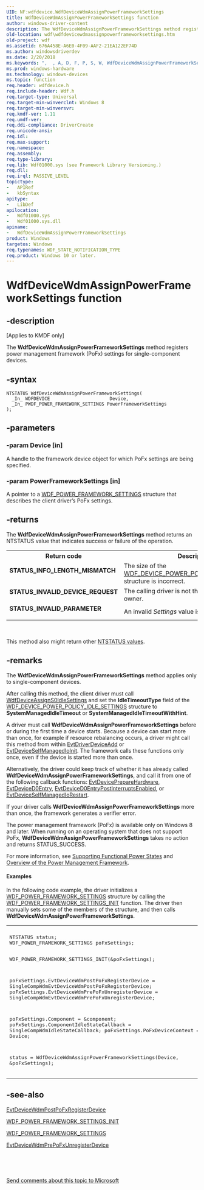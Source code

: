 ```yaml
---
UID: NF:wdfdevice.WdfDeviceWdmAssignPowerFrameworkSettings
title: WdfDeviceWdmAssignPowerFrameworkSettings function
author: windows-driver-content
description: The WdfDeviceWdmAssignPowerFrameworkSettings method registers power management framework (PoFx) settings for single-component devices.
old-location: wdf\wdfdevicewdmassignpowerframeworksettings.htm
old-project: wdf
ms.assetid: 676A458E-A6E0-4F09-AAF2-21EA122EF74D
ms.author: windowsdriverdev
ms.date: 2/20/2018
ms.keywords: ",  , A, D, F, P, S, W, WdfDeviceWdmAssignPowerFrameworkSettings, WdfDeviceWdmAssignPowerFrameworkSettings method, a, c, d, e, f, g, i, k, kmdf.wdfdevicewdmassignpowerframeworksettings, m, n, o, r, s, t, v, w, wdf.wdfdevicewdmassignpowerframeworksettings, wdfdevice/WdfDeviceWdmAssignPowerFrameworkSettings"
ms.prod: windows-hardware
ms.technology: windows-devices
ms.topic: function
req.header: wdfdevice.h
req.include-header: Wdf.h
req.target-type: Universal
req.target-min-winverclnt: Windows 8
req.target-min-winversvr: 
req.kmdf-ver: 1.11
req.umdf-ver: 
req.ddi-compliance: DriverCreate
req.unicode-ansi: 
req.idl: 
req.max-support: 
req.namespace: 
req.assembly: 
req.type-library: 
req.lib: Wdf01000.sys (see Framework Library Versioning.)
req.dll: 
req.irql: PASSIVE_LEVEL
topictype:
-	APIRef
-	kbSyntax
apitype:
-	LibDef
apilocation:
-	Wdf01000.sys
-	Wdf01000.sys.dll
apiname:
-	WdfDeviceWdmAssignPowerFrameworkSettings
product: Windows
targetos: Windows
req.typenames: WDF_STATE_NOTIFICATION_TYPE
req.product: Windows 10 or later.
---
```


# WdfDeviceWdmAssignPowerFrameworkSettings function


## -description


<p class="CCE_Message">[Applies to KMDF only]


   The <b>WdfDeviceWdmAssignPowerFrameworkSettings</b> method registers  power management framework (PoFx) settings for single-component devices.


## -syntax


````
NTSTATUS WdfDeviceWdmAssignPowerFrameworkSettings(
  _In_ WDFDEVICE                      Device,
  _In_ PWDF_POWER_FRAMEWORK_SETTINGS PowerFrameworkSettings
);
````


## -parameters




### -param Device [in]

A handle to the framework device object for which PoFx settings are being specified.


### -param PowerFrameworkSettings [in]

A pointer to a <a href="..\wdfdevice\ns-wdfdevice-_wdf_power_framework_settings.md">WDF_POWER_FRAMEWORK_SETTINGS</a> structure that describes the client driver’s PoFx settings.


## -returns



The <b>WdfDeviceWdmAssignPowerFrameworkSettings</b> method returns an NTSTATUS value that indicates success or failure of the operation.

<table>
<tr>
<th>Return code</th>
<th>Description</th>
</tr>
<tr>
<td width="40%">
<dl>
<dt><b>STATUS_INFO_LENGTH_MISMATCH</b></dt>
</dl>
</td>
<td width="60%">
The size of the <a href="..\wdfdevice\ns-wdfdevice-_wdf_device_power_policy_wake_settings.md">WDF_DEVICE_POWER_POLICY_WAKE_SETTINGS</a> structure is incorrect. 

</td>
</tr>
<tr>
<td width="40%">
<dl>
<dt><b>STATUS_INVALID_DEVICE_REQUEST</b></dt>
</dl>
</td>
<td width="60%">
The calling driver is not the device's power policy owner.

</td>
</tr>
<tr>
<td width="40%">
<dl>
<dt><b>STATUS_INVALID_PARAMETER</b></dt>
</dl>
</td>
<td width="60%">
An invalid <i>Settings</i> value is detected.

</td>
</tr>
</table>
 

This method also might return other <a href="https://msdn.microsoft.com/library/windows/hardware/ff557697">NTSTATUS values</a>.




## -remarks



The <b>WdfDeviceWdmAssignPowerFrameworkSettings</b> method applies only to single-component devices.

After calling this method, the client driver must call <a href="..\wdfdevice\nf-wdfdevice-wdfdeviceassigns0idlesettings.md">WdfDeviceAssignS0IdleSettings</a> and set the <b>IdleTimeoutType</b> field of the <a href="..\wdfdevice\ns-wdfdevice-_wdf_device_power_policy_idle_settings.md">WDF_DEVICE_POWER_POLICY_IDLE_SETTINGS</a> structure to <b>SystemManagedIdleTimeout</b> or <b>SystemManagedIdleTimeoutWithHint</b>.

A driver must call <b>WdfDeviceWdmAssignPowerFrameworkSettings</b> before or during the first time a device starts. Because a device can start more than once, for example if resource rebalancing occurs, a driver might call this method from within <a href="..\wdfdriver\nc-wdfdriver-evt_wdf_driver_device_add.md">EvtDriverDeviceAdd</a>  or  <a href="..\wdfdevice\nc-wdfdevice-evt_wdf_device_self_managed_io_init.md">EvtDeviceSelfManagedIoInit</a>. The framework calls these functions only once, even if the device is started more than once.

Alternatively, the driver could keep track of whether it has already called <b>WdfDeviceWdmAssignPowerFrameworkSettings</b>, and call it from one of the following callback functions: <a href="..\wdfdevice\nc-wdfdevice-evt_wdf_device_prepare_hardware.md">EvtDevicePrepareHardware</a>, <a href="..\wdfdevice\nc-wdfdevice-evt_wdf_device_d0_entry.md">EvtDeviceD0Entry</a>, <a href="..\wdfdevice\nc-wdfdevice-evt_wdf_device_d0_entry_post_interrupts_enabled.md">EvtDeviceD0EntryPostInterruptsEnabled</a>, or <a href="..\wdfdevice\nc-wdfdevice-evt_wdf_device_self_managed_io_restart.md">EvtDeviceSelfManagedIoRestart</a>.

If your driver calls <b>WdfDeviceWdmAssignPowerFrameworkSettings</b> more than once, the framework generates a verifier error.

The power management framework (PoFx) is available only on Windows 8 and later. When running on an operating system that does not support PoFx, <b>WdfDeviceWdmAssignPowerFrameworkSettings</b> takes no action and returns STATUS_SUCCESS.

For more information, see <a href="https://msdn.microsoft.com/F96214C9-702D-402E-B873-5DF57C521B34">Supporting Functional Power States</a> and <a href="https://msdn.microsoft.com/library/windows/hardware/hh406637">Overview of the Power Management Framework</a>.


#### Examples

In the following code example, the driver initializes a <a href="..\wdfdevice\ns-wdfdevice-_wdf_power_framework_settings.md">WDF_POWER_FRAMEWORK_SETTINGS</a> structure by calling the <a href="..\wdfdevice\nf-wdfdevice-wdf_power_framework_settings_init.md">WDF_POWER_FRAMEWORK_SETTINGS_INIT</a>  function. The driver then manually sets some of the members of the structure, and then calls <b>WdfDeviceWdmAssignPowerFrameworkSettings</b>.

<div class="code"><span codelanguage=""><table>
<tr>
<th></th>
</tr>
<tr>
<td>
<pre>NTSTATUS status;
WDF_POWER_FRAMEWORK_SETTINGS poFxSettings;

WDF_POWER_FRAMEWORK_SETTINGS_INIT(&amp;poFxSettings);

poFxSettings.EvtDeviceWdmPostPoFxRegisterDevice = 
                        SingleCompWdmEvtDeviceWdmPostPoFxRegisterDevice;
poFxSettings.EvtDeviceWdmPrePoFxUnregisterDevice =
                        SingleCompWdmEvtDeviceWdmPrePoFxUnregisterDevice;

poFxSettings.Component = &amp;component;
poFxSettings.ComponentIdleStateCallback = 
                        SingleCompWdmIdleStateCallback;
poFxSettings.PoFxDeviceContext = (PVOID) Device;
    
status = WdfDeviceWdmAssignPowerFrameworkSettings(Device, &amp;poFxSettings);</pre>
</td>
</tr>
</table></span></div>



## -see-also

<a href="..\wdfdevice\nc-wdfdevice-evt_wdfdevice_wdm_post_po_fx_register_device.md">EvtDeviceWdmPostPoFxRegisterDevice</a>



<a href="..\wdfdevice\nf-wdfdevice-wdf_power_framework_settings_init.md">WDF_POWER_FRAMEWORK_SETTINGS_INIT</a>



<a href="..\wdfdevice\ns-wdfdevice-_wdf_power_framework_settings.md">WDF_POWER_FRAMEWORK_SETTINGS</a>



<a href="..\wdfdevice\nc-wdfdevice-evt_wdfdevice_wdm_pre_po_fx_unregister_device.md">EvtDeviceWdmPrePoFxUnregisterDevice</a>



 

 

<a href="mailto:wsddocfb@microsoft.com?subject=Documentation%20feedback [wdf\wdf]:%20WdfDeviceWdmAssignPowerFrameworkSettings method%20 RELEASE:%20(2/20/2018)&amp;body=%0A%0APRIVACY STATEMENT%0A%0AWe use your feedback to improve the documentation. We don't use your email address for any other purpose, and we'll remove your email address from our system after the issue that you're reporting is fixed. While we're working to fix this issue, we might send you an email message to ask for more info. Later, we might also send you an email message to let you know that we've addressed your feedback.%0A%0AFor more info about Microsoft's privacy policy, see http://privacy.microsoft.com/en-us/default.aspx." title="Send comments about this topic to Microsoft">Send comments about this topic to Microsoft</a>

